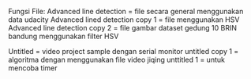 Fungsi File:
Advanced line detection = file secara general menggunakan data udacity 
Advanced lined detection copy 1 = file menggunakan HSV
Advanced line detection copy 2 = file gambar dataset gedung 10 BRIN bandung menggunakan filter HSV

Untitled = video project sample dengan serial monitor
untitled copy 1 = algoritma dengan menggunakan file video jiqing
unttitled 1 = untuk mencoba timer


